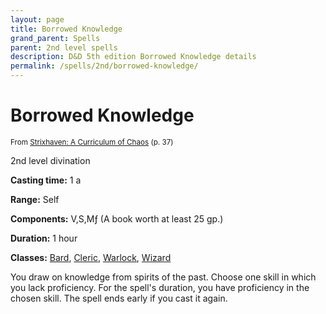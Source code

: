 ```yaml
---
layout: page
title: Borrowed Knowledge
grand_parent: Spells
parent: 2nd level spells 
description: D&D 5th edition Borrowed Knowledge details
permalink: /spells/2nd/borrowed-knowledge/
---
```


# Borrowed Knowledge

<small>From <a target="_blank" href="https://dnd.wizards.com/products/strixhaven-curriculum-chaos">Strixhaven: A Curriculum of Chaos</a> (p. 37)</small>


2nd level divination

**Casting time:** 1 a

**Range:** Self

**Components:** V,S,Mƒ (A book worth at least 25 gp.)

**Duration:** 1 hour

**Classes:** [Bard](/classes/bard/), [Cleric](/classes/cleric/), [Warlock](/classes/warlock/), [Wizard](/classes/wizard/)

You draw on knowledge from spirits of the past. Choose one skill in which you lack proficiency. For the spell's duration, you have proficiency in the chosen skill. The spell ends early if you cast it again.
